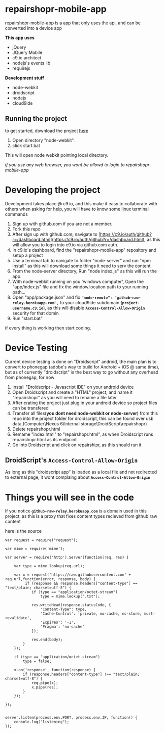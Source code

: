 # repairshopr-mobile-app
repairshopr-mobile-app is a app that only uses the api, and can be converted into a device app

__This app uses__
*  jQuery
*  JQuery Mobile
*  c9.io architect
*  nodejs's events lib
*  requirejs

__Development stuff__
*  node-webkit
*  droidscript
*  nodejs
*  cloud9ide

Running the project
---

to get started, download the project [here](https://github.com/bmatusiak/repairshopr-mobile-app/archive/master.zip)

1. Open directory "node-webkit".
2. click start.bat

This will open node webkit pointing local directory.

*if you use any web browser, you wont be allowd to login to repairshopr-mobile-app*


# Developing the project


Development takes place @ c9.io, and this make it easy to collaborate with others when asking for help, you will have to know some linux terminal commands

1. Sign up with github.com if you are not a member.
2. Fork this repo
3. After sign up with github.com, navigate to [https://c9.io/auth/github?r=/dashboard.html](https://c9.io/auth/github?r=/dashboard.html), as this will allow you to login into c9.io via github.com auth.
4. In c9.io's dashboard, find the "repairshopr-mobile-app" repository and setup a project
5. Use a ternimal tab to navigate to folder "node-server" and run "npm install" as this will download some things it need to serv the content
6. From the node-server directory, Run "node index.js" as this will run the app.
7. With node-webkit running on you 'windows computer', Open the "app/index.js" file and fix the window.location path to your running path... 
8. Open "app/package.json" and fix __`"node-remote": "github-raw-relay.herokuapp.com",`__ to your cloud9ide subdomain (__`project-username.c9.io`__), as this will disable __`Access-Control-Allow-Origin`__ security for that domin
9. Run "start.bat" 

if every thing is working then start coding.


# Device Testing

Current device testing is done on "Droidscript" android,
the main plan is to convert to phonegap (adobe's way to build for Android + iOS @ same time),
but as of currently "droidscript" is the best way to go without any overhead from phonegap, for now

1. Install "Droidscript - Javascript IDE" on your android device
2. Open Droidscript and create a "HTML" project, and name it "repairshopr" as you will need to rename a file later
3. After crating the project just plug in your android device so project files can be transfered
4. Transfer all files(__you dont need node-webkit or node-server__) from this repo into the project folder for droidscript, this can be found over usb data,(Computer\Nexus 6\Internal storage\DroidScript\repairshopr)
5. Delete repairshopr.html
5. Remame "index.html" to "repairshopr.html", as when Droidscript runs repairshopr.html as its endpoint
6. Go into Droidscript and click on repairshipr, as this should run it

## DroidScript's __`Access-Control-Allow-Origin`__

As long as this "droidscript app" is loaded as a local file and not redirected to external page, it wont complaing about __`Access-Control-Allow-Origin`__


# Things you will see in the code

If you notice __`github-raw-relay.herokuapp.com`__ is a domain used in this project, as this is a proxy that fixes content types recieved from github raw content

here is the source
```
var request = require("request");

var mime = require('mime');

var server = require('http').Server(function(req, res) {

    var type = mime.lookup(req.url);

    var x = request('https://raw.githubusercontent.com' + req.url,function(error, response, body) {
         if (response && response.headers["content-type"] == "text/plain; charset=utf-8") {
            if (type == "application/octet-stream")
                type = mime.lookup(".txt");
                
            res.writeHead(response.statusCode, {
                "Content-Type": type,
                'Cache-Control': 'private, no-cache, no-store, must-revalidate',
                'Expires': '-1',
                'Pragma': 'no-cache'
            });

            res.end(body);
        }
    });

    if (type == "application/octet-stream")
        type = false;

    x.on('response', function(response) {
        if (response.headers["content-type"] !== "text/plain; charset=utf-8") {
            req.pipe(x);
            x.pipe(res);
        }
    });

});


server.listen(process.env.PORT, process.env.IP, function() {
    console.log("listening");
});
```





